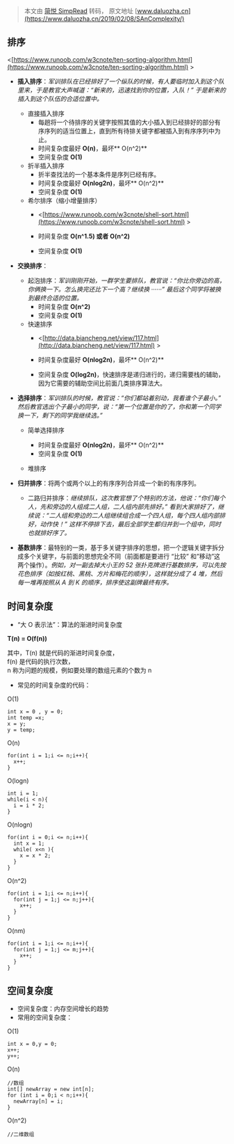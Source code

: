 > 本文由 [简悦 SimpRead](http://ksria.com/simpread/) 转码， 原文地址 [www.daluozha.cn](https://www.daluozha.cn/2019/02/08/SAnComplexity/)

[](#排序 "排序")排序
--------------

<[https://www.runoob.com/w3cnote/ten-sorting-algorithm.html](https://www.runoob.com/w3cnote/ten-sorting-algorithm.html) >

*   **插入排序**：_军训排队在已经排好了一个纵队的时候，有人要临时加入到这个队里来，于是教官大声喊道：“新来的，迅速找到你的位置，入队！” 于是新来的插入到这个队伍的合适位置中。_
    *   直接插入排序
        *   每趟将一个待排序的关键字按照其值的大小插入到已经排好的部分有序序列的适当位置上，直到所有待排关键字都被插入到有序序列中为止。
        *   时间复杂度最好 **O(n)**，最坏** O(n^2)**
        *   空间复杂度 **O(1)**
    *   折半插入排序
        *   折半查找法的一个基本条件是序列已经有序。
        *   时间复杂度最好 **O(nlog2n)**，最坏** O(n^2)**
        *   空间复杂度 **O(1)**
    *   希尔排序（缩小增量排序）
        *   <[https://www.runoob.com/w3cnote/shell-sort.html](https://www.runoob.com/w3cnote/shell-sort.html) >
            
        *   时间复杂度 **O(n^1.5) **或者** O(n^2)**
            
        *   空间复杂度 **O(1)**
            
*   **交换排序**：
    *   起泡排序：_军训刚刚开始，一群学生要排队，教官说：“你比你旁边的高，你俩换一下。怎么换完还比下一个高？继续换 ······” 最后这个同学将被换到最终合适的位置。_
        *   时间复杂度 **O(n^2)**
        *   空间复杂度 **O(1)**
    *   快速排序
        *   <[http://data.biancheng.net/view/117.html](http://data.biancheng.net/view/117.html) >
            
        *   时间复杂度最好 **O(nlog2n)**，最坏** O(n^2)**
            
        *   空间复杂度 **O(log2n)**，快速排序是递归进行的，递归需要栈的辅助，因为它需要的辅助空间比前面几类排序算法大。
            
*   **选择排序**：_军训排队的时候，教官说：“你们都站着别动，我看谁个子最小。” 然后教官选出个子最小的同学，说：“第一个位置是你的了，你和第一个同学换一下，剩下的同学我继续选。”_
    *   简单选择排序
        
        *   时间复杂度最好 **O(nlog2n)**，最坏** O(n^2)**
        *   空间复杂度 **O(1)**
    *   堆排序
        
*   **归并排序**：将两个或两个以上的有序序列合并成一个新的有序序列。
    *   二路归并排序：_继续排队，这次教官想了个特别的方法，他说：“你们每个人，先和旁边的人组成二人组，二人组内部先排好。” 看到大家排好了，继续说：“二人组和旁边的二人组继续组合成一个四人组，每个四人组内部排好，动作快！” 这样不停排下去，最后全部学生都归并到一个组中，同时也就排好序了。_
*   **基数排序**：最特别的一类，基于多关键字排序的思想，把一个逻辑关键字拆分成多个关键字，与前面的思想完全不同（前面都是要进行 “比较” 和”移动”这两个操作）。_例如，对一副去掉大小王的 52 张扑克牌进行基数排序，可以先按花色排序（如按红桃、黑桃、方片和梅花的顺序），这样就分成了 4 堆，然后每一堆再按照从 A 到 K 的顺序，排序使这副牌最终有序。_

[](#时间复杂度 "时间复杂度")时间复杂度
-----------------------

*   “大 O 表示法”：算法的渐进时间复杂度

**T(n) = O(f(n))**

其中，T(n) 就是代码的渐进时间复杂度，  
f(n) 是代码的执行次数，  
n 称为问题的规模，例如要处理的数组元素的个数为 n

*   常见的时间复杂度的代码：

O(1)

```
int x = 0 , y = 0;
int temp =x;
x = y;
y = temp;
```

O(n)

```
for(int i = 1;i <= n;i++){
  x++;
}
```

O(logn)

```
int i = 1;
while(i < n){
  i = i * 2;
}
```

O(nlogn)

```
for(int i = 0;i <= n;i++){
  int x = 1;
  while( x<n ){
    x = x * 2;
  }
}
```

O(n^2)

```
for(int i = 1;i <= n;i++){
  for(int j = 1;j <= n;j++){
    x++;
  }
}
```

O(nm)

```
for(int i = 1;i <= n;i++){
  for(int j = 1;j <= m;j++){
    x++;
  }
}
```

[](#空间复杂度 "空间复杂度")空间复杂度
-----------------------

*   空间复杂度：内存空间增长的趋势
*   常用的空间复杂度：

O(1)

```
int x = 0,y = 0;
x++;
y++;
```

O(n)

```
//数组
int[] newArray = new int[n];
for (int i = 0;i < n;i++){
  newArray[n] = i;
}
```

O(n^2)

```
//二维数组
```